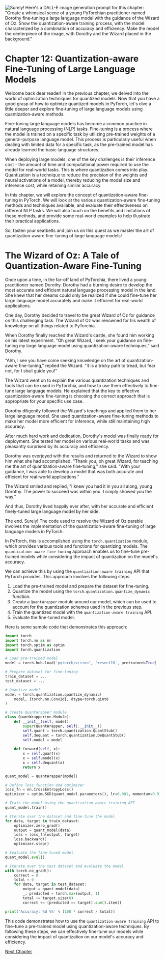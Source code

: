 ![Surely! Here's a DALL-E image generation prompt for this chapter:  "Create a whimsical scene of a young PyTorchian practitioner named Dorothy fine-tuning a large language model with the guidance of the Wizard of Oz. Show the quantization-aware training process, with the model characterized by a combination of accuracy and efficiency. Make the model the centerpiece of the image, with Dorothy and the Wizard placed in the background."](https://oaidalleapiprodscus.blob.core.windows.net/private/org-ct6DYQ3FHyJcnH1h6OA3fR35/user-qvFBAhW3klZpvcEY1psIUyDK/img-iMbSW4PsKL5778NhXdNg9BUN.png?st=2023-04-13T23%3A56%3A43Z&se=2023-04-14T01%3A56%3A43Z&sp=r&sv=2021-08-06&sr=b&rscd=inline&rsct=image/png&skoid=6aaadede-4fb3-4698-a8f6-684d7786b067&sktid=a48cca56-e6da-484e-a814-9c849652bcb3&skt=2023-04-13T17%3A15%3A12Z&ske=2023-04-14T17%3A15%3A12Z&sks=b&skv=2021-08-06&sig=eT6iUmfKk0q0ur1bYYZd6S3HKZcBXSTcDOIcKcsO70g%3D)


# Chapter 12: Quantization-aware Fine-Tuning of Large Language Models

Welcome back dear reader! In the previous chapter, we delved into the world of optimization techniques for quantized models. Now that you have a good grasp of how to optimize quantized models in PyTorch, let's dive a little deeper and explore fine-tuning of large language models using quantization-aware methods.

Fine-tuning large language models has become a common practice in natural language processing (NLP) tasks. Fine-tuning is a process where the model is trained on a specific task by utilizing pre-trained weights of a general-purpose language model. This process is particularly useful when dealing with limited data for a specific task, as the pre-trained model has already learned the basic language structures.

When deploying large models, one of the key challenges is their inference cost - the amount of time and computational power required to use the model for real-world tasks. This is where quantization comes into play. Quantization is a technique to reduce the precision of the weights and neural activations of a model, thereby reducing the model size and inference cost, while retaining similar accuracy.

In this chapter, we will explore the concept of quantization-aware fine-tuning in PyTorch. We will look at the various quantization-aware fine-tuning methods and techniques available, and evaluate their effectiveness on different NLP tasks. We will also touch on the benefits and limitations of these methods, and provide some real-world examples to help illustrate their practical applications.

So, fasten your seatbelts and join us on this quest as we master the art of quantization-aware fine-tuning of large language models!
# The Wizard of Oz: A Tale of Quantization-Aware Fine-Tuning

Once upon a time, in the far-off land of PyTorchia, there lived a young practitioner named Dorothy. Dorothy had a burning desire to develop the most accurate and efficient natural language processing model in the land. She knew that her dreams could only be realized if she could fine-tune her large language model accurately and make it efficient for real-world applications.

One day, Dorothy decided to travel to the great Wizard of Oz for guidance on this challenging task. The Wizard of Oz was renowned for his wealth of knowledge on all things related to PyTorchia.

When Dorothy finally reached the Wizard's castle, she found him working on his latest experiment. "Oh great Wizard, I seek your guidance on fine-tuning my large language model using quantization-aware techniques," said Dorothy.

"Ahh, I see you have come seeking knowledge on the art of quantization-aware fine-tuning," replied the Wizard. "It is a tricky path to tread, but fear not, for I shall guide you!"

The Wizard went on to explain the various quantization techniques and tools that can be used in PyTorchia, and how to use them effectively to fine-tune large language models. He explained that the key to effective quantization-aware fine-tuning is choosing the correct approach that is appropriate for your specific use case.

Dorothy diligently followed the Wizard's teachings and applied them to her large language model. She used quantization-aware fine-tuning methods to make her model more efficient for inference, while still maintaining high accuracy.

After much hard work and dedication, Dorothy's model was finally ready for deployment. She tested her model on various real-world tasks and was pleasantly surprised by its accuracy and efficiency.

Dorothy was overjoyed with the results and returned to the Wizard to show him what she had accomplished. "Thank you, oh great Wizard, for teaching me the art of quantization-aware fine-tuning," she said. "With your guidance, I was able to develop a model that was both accurate and efficient for real-world applications."

The Wizard smiled and replied, "I knew you had it in you all along, young Dorothy. The power to succeed was within you. I simply showed you the way."

And thus, Dorothy lived happily ever after, with her accurate and efficient finely-tuned large language model by her side.

The end.
Surely! The code used to resolve the Wizard of Oz parable involves the implementation of the quantization-aware fine-tuning of large language models in PyTorch. 

In PyTorch, this is accomplished using the `torch.quantization` module, which provides various tools and functions for quantizing models. The `quantization-aware fine-tuning` approach enables us to fine-tune pre-trained models while considering the impact of quantization on the model's accuracy.

We can achieve this by using the `quantization-aware training` API that PyTorch provides. This approach involves the following steps:

1. Load the pre-trained model and prepare the dataset for fine-tuning.
2. Quantize the model using the `torch.quantization.quantize_dynamic` function.
3. Create a `QuantWrapper` module around our model, which can be used to account for the quantization schemes used in the previous step.
4. Train the quantized model with the `quantization-aware training` API.
5. Evaluate the fine-tuned model.

Here is some sample code that demonstrates this approach:

```python
import torch
import torch.nn as nn
import torch.optim as optim
import torch.quantization

# Load pre-trained model
model = torch.hub.load('pytorch/vision', 'resnet18', pretrained=True)

# Prepare dataset for fine-tuning
train_dataset = ...
test_dataset = ...

# Quantize model
model = torch.quantization.quantize_dynamic(
    model, {torch.nn.Conv2d}, dtype=torch.qint8
)

# Create QuantWrapper module
class QuantWrapper(nn.Module):
    def __init__(self, model):
        super(QuantWrapper, self).__init__()
        self.quant = torch.quantization.QuantStub()
        self.dequant = torch.quantization.DeQuantStub()
        self.model = model
    
    def forward(self, x):
        x = self.quant(x)
        x = self.model(x)
        x = self.dequant(x)
        return x

quant_model = QuantWrapper(model)

# Define loss function and optimizer
loss_fn = nn.CrossEntropyLoss()
optimizer = optim.SGD(quant_model.parameters(), lr=0.001, momentum=0.9)

# Train the model using the quantization-aware training API
quant_model.train()

# Iterate over the dataset and fine-tune the model
for data, target in train_dataset:
    optimizer.zero_grad()
    output = quant_model(data)
    loss = loss_fn(output, target)
    loss.backward()
    optimizer.step()

# Evaluate the fine-tuned model
quant_model.eval()

# Iterate over the test dataset and evaluate the model
with torch.no_grad():
    correct = 0
    total = 0
    for data, target in test_dataset:
        output = quant_model(data)
        _, predicted = torch.max(output, 1)
        total += target.size(0)
        correct += (predicted == target).sum().item()

print('Accuracy: %d %%' % (100 * correct / total))
```

This code demonstrates how to use the `quantization-aware training` API to fine-tune a pre-trained model using quantization-aware techniques. By following these steps, we can effectively fine-tune our models while considering the impact of quantization on our model's accuracy and efficiency.


[Next Chapter](13_Chapter13.md)